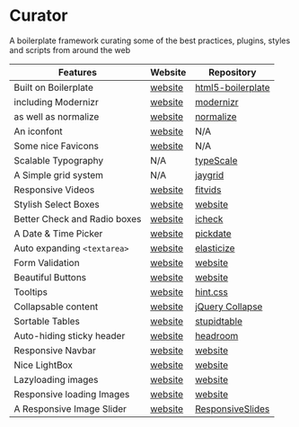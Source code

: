 Curator
=======

A boilerplate framework curating some of the best practices, plugins, styles and scripts from around the web

|Features|Website|Repository|
|--------|-------|----------|
|Built on Boilerplate|[website](https://html5boilerplate.com/)|[html5-boilerplate](https://github.com/h5bp/html5-boilerplate/tree/v4.3.0)|
|including Modernizr|[website](http://modernizr.com/)|[modernizr](https://github.com/Modernizr/Modernizr)|
|as well as normalize|[website](http://nicolasgallagher.com/about-normalize-css/)|[normalize](https://github.com/necolas/normalize.css)|
|An iconfont|[website](https://icomoon.io/)|N/A|
|Some nice Favicons|[website](http://realfavicongenerator.net/)|N/A|
|Scalable Typography|N/A|[typeScale](https://github.com/Paul-Browne/typeScale)|
|A Simple grid system|N/A|[jaygrid](https://github.com/Paul-Browne/jaygrid)|
|Responsive Videos|[website](http://fitvidsjs.com/)|[fitvids](https://github.com/davatron5000/FitVids.js)|
|Stylish Select Boxes|[website](#)|[website](#)|
|Better Check and Radio boxes|[website](http://fronteed.com/iCheck/)|[icheck](https://github.com/fronteed/iCheck/)|
|A Date & Time Picker|[website](http://amsul.ca/pickadate.js/)|[pickdate](https://github.com/amsul/pickadate.js)|
|Auto expanding `<textarea>`|[website](http://amsul.ca/elasticize.js/)|[elasticize](https://github.com/amsul/elasticize.js)|
|Form Validation|[website](#)|[website](#)|
|Beautiful Buttons|[website](#)|[website](#)|
|Tooltips|[website](http://kushagragour.in/lab/hint/)|[hint.css](https://github.com/chinchang/hint.css)|
|Collapsable content|[website](http://webcloud.se/jQuery-Collapse/)|[jQuery Collapse](https://github.com/danielstocks/jQuery-Collapse)|
|Sortable Tables|[website](http://joequery.github.io/Stupid-Table-Plugin/)|[stupidtable](https://github.com/joequery/Stupid-Table-Plugin)|
|Auto-hiding sticky header|[website](http://wicky.nillia.ms/headroom.js/)|[headroom](https://github.com/WickyNilliams/headroom.js)|
|Responsive Navbar|[website](#)|[website](#)|
|Nice LightBox|[website](#)|[website](#)|
|Lazyloading images|[website](#)|[website](#)|
|Responsive loading Images|[website](#)|[website](#)|
|A Responsive Image Slider|[website](http://responsiveslides.com/)|[ResponsiveSlides](https://github.com/viljamis/ResponsiveSlides.js)|
